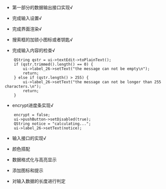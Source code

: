 * 第一部分的数据输出接口实现√

* 完成输入设置√

* 完成界面渲染√

* 搜索框的加锁小图标或者钥匙√

* 完成输入内容的检查√

```
    QString qstr = ui->textEdit->toPlainText();
    if (qstr.trimmed().length() == 0) {
        ui->label_26->setText("the message can not be empty\n");
        return;
    } else if (qstr.length() > 255) {
        ui->label_26->setText("the message can not be longer than 255 characters.\n");
        return;
    }
```
* encrypt进度条实现√

```
    encrypt = false;
    ui->pushButton->setDisabled(true);
    QString notice = "calculating...";
    ui->label_26->setText(notice);
```
* 输入接口的实现√


* 颜色搭配
* 数据格式化与高亮显示
* 添加图标和提示
* 对输入数据的长度进行判定